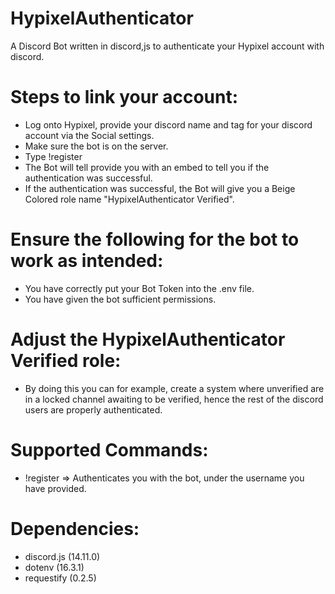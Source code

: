 # HypixelAuthenticator
 A Discord Bot written in discord,js to authenticate your Hypixel account with discord.

# Steps to link your account:
- Log onto Hypixel, provide your discord name and tag for your discord account via the Social settings.
- Make sure the bot is on the server.
- Type !register <username> 
- The Bot will tell provide you with an embed to tell you if the authentication was successful.
- If the authentication was successful, the Bot will give you a Beige Colored role name "HypixelAuthenticator Verified".

# Ensure the following for the bot to work as intended:
- You have correctly put your Bot Token into the .env file.
- You have given the bot sufficient permissions.

# Adjust the HypixelAuthenticator Verified role:
- By doing this you can for example, create a system where unverified are in a locked channel awaiting to be verified, hence the rest of the discord users are properly authenticated.

# Supported Commands:
- !register <username> => Authenticates you with the bot, under the username you have provided.

# Dependencies:
- discord.js (14.11.0)
- dotenv (16.3.1)
- requestify (0.2.5)